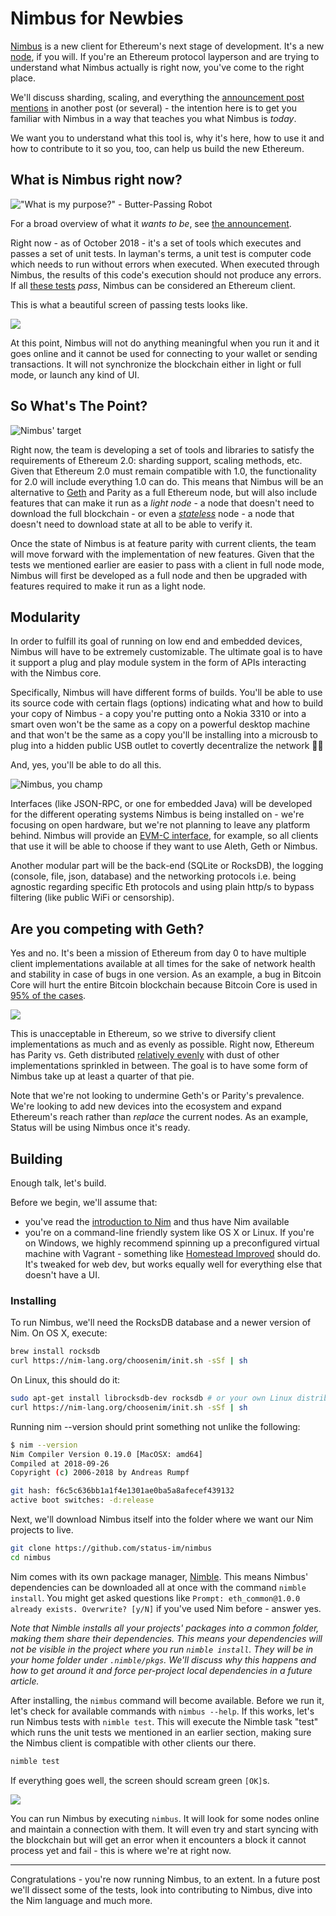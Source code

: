 # Nimbus for Newbies

[Nimbus](https://nimbus.status.im) is a new client for Ethereum's next stage of development. It's a new [node](https://bitfalls.com/2017/11/26/whats-bitcoin-node-mining-vs-validation/), if you will. If you're an Ethereum protocol layperson and are trying to understand what Nimbus actually is right now, you've come to the right place.

We'll discuss sharding, scaling, and everything the [announcement post mentions](https://blog.status.im/introducing-nimbus-3360367bb311) in another post (or several) - the intention here is to get you familiar with Nimbus in a way that teaches you what Nimbus is _today_.

We want you to understand what this tool is, why it's here, how to use it and how to contribute to it so you, too, can help us build the new Ethereum.

## What is Nimbus right now?

!["What is my purpose?" - Butter-Passing Robot](../images/01.png)

For a broad overview of what it _wants to be_, see [the announcement](https://blog.status.im/introducing-nimbus-3360367bb311).

Right now - as of October 2018 - it's a set of tools which executes and passes a set of unit tests. In layman's terms, a unit test is computer code which needs to run without errors when executed. When executed through Nimbus, the results of this code's execution should not produce any errors. If all [these tests](https://ethereum-tests.readthedocs.io/en/latest/) _pass_, Nimbus can be considered an Ethereum client.

This is what a beautiful screen of passing tests looks like.

![](../images/02.png)

At this point, Nimbus will not do anything meaningful when you run it and it goes online and it cannot be used for connecting to your wallet or sending transactions. It will not synchronize the blockchain either in light or full mode, or launch any kind of UI.

## So What's The Point?

![Nimbus' target](../images/03.png)

Right now, the team is developing a set of tools and libraries to satisfy the requirements of Ethereum 2.0: sharding support, scaling methods, etc. Given that Ethereum 2.0 must remain compatible with 1.0, the functionality for 2.0 will include everything 1.0 can do. This means that Nimbus will be an alternative to [Geth](https://bitfalls.com/2018/02/12/explaining-ethereum-tools-geth-mist/) and Parity as a full Ethereum node, but will also include features that can make it run as a _light node_ - a node that doesn't need to download the full blockchain - or even a [_stateless_](https://ethresear.ch/t/the-stateless-client-concept/172) node - a node that doesn't need to download state at all to be able to verify it.

Once the state of Nimbus is at feature parity with current clients, the team will move forward with the implementation of new features. Given that the tests we mentioned earlier are easier to pass with a client in full node mode, Nimbus will first be developed as a full node and then be upgraded with features required to make it run as a light node.

## Modularity

In order to fulfill its goal of running on low end and embedded devices, Nimbus will have to be extremely customizable. The ultimate goal is to have it support a plug and play module system in the form of APIs interacting with the Nimbus core.

Specifically, Nimbus will have different forms of builds. You'll be able to use its source code with certain flags (options) indicating what and how to build your copy of Nimbus - a copy you're putting onto a Nokia 3310 or into a smart oven won't be the same as a copy on a powerful desktop machine and that won't be the same as a copy you'll be installing into a microusb to plug into a hidden public USB outlet to covertly decentralize the network 🕵️‍♂️

And, yes, you'll be able to do all this.

![Nimbus, you champ](../images/04.png)

Interfaces (like JSON-RPC, or one for embedded Java) will be developed for the different operating systems Nimbus is being installed on - we're focusing on open hardware, but we're not planning to leave any platform behind. Nimbus will provide an [EVM-C interface](https://github.com/ethereum/evmc), for example, so all clients that use it will be able to choose if they want to use Aleth, Geth or Nimbus.

Another modular part will be the back-end (SQLite or RocksDB), the logging (console, file, json, database) and the networking protocols i.e. being agnostic regarding specific Eth protocols and using plain http/s to bypass filtering (like public WiFi or censorship).

## Are you competing with Geth?

Yes and no. It's been a mission of Ethereum from day 0 to have multiple client implementations available at all times for the sake of network health and stability in case of bugs in one version. As an example, a bug in Bitcoin Core will hurt the entire Bitcoin blockchain because Bitcoin Core is used in [95% of the cases](https://coin.dance/nodes).

![](../images/05.png)

This is unacceptable in Ethereum, so we strive to diversify client implementations as much and as evenly as possible. Right now, Ethereum has Parity vs. Geth distributed [relatively evenly](https://www.ethernodes.org/network/1) with dust of other implementations sprinkled in between. The goal is to have some form of Nimbus take up at least a quarter of that pie.

Note that we're not looking to undermine Geth's or Parity's prevalence. We're looking to add new devices into the ecosystem and expand Ethereum's reach rather than _replace_ the current nodes. As an example, Status will be using Nimbus once it's ready.

## Building

Enough talk, let's build.

Before we begin, we'll assume that:

- you've read the [introduction to Nim](https://bitfalls.com/2018/10/09/introduction-into-the-nim-language/) and thus have Nim available
- you're on a command-line friendly system like OS X or Linux. If you're on Windows, we highly recommend spinning up a preconfigured virtual machine with Vagrant - something like [Homestead Improved](http://www.sitepoint.com/quick-tip-get-homestead-vagrant-vm-running/) should do. It's tweaked for web dev, but works equally well for everything else that doesn't have a UI.

### Installing

To run Nimbus, we'll need the RocksDB database and a newer version of Nim. On OS X, execute:

```bash
brew install rocksdb
curl https://nim-lang.org/choosenim/init.sh -sSf | sh
```

On Linux, this should do it:

```bash
sudo apt-get install librocksdb-dev rocksdb # or your own Linux distribution's equivalent
curl https://nim-lang.org/choosenim/init.sh -sSf | sh
```

Running nim --version should print something not unlike the following:

```bash
$ nim --version
Nim Compiler Version 0.19.0 [MacOSX: amd64]
Compiled at 2018-09-26
Copyright (c) 2006-2018 by Andreas Rumpf

git hash: f6c5c636bb1a1f4e1301ae0ba5a8afecef439132
active boot switches: -d:release
```

Next, we'll download Nimbus itself into the folder where we want our Nim projects to live.

```bash
git clone https://github.com/status-im/nimbus
cd nimbus
```

Nim comes with its own package manager, [Nimble](https://github.com/nim-lang/nimble). This means Nimbus' dependencies can be downloaded all at once with the command `nimble install`. You might get asked questions like `Prompt: eth_common@1.0.0 already exists. Overwrite? [y/N]` if you've used Nim before - answer yes.

_Note that Nimble installs all your projects' packages into a common folder, making them share their dependencies. This means your dependencies will not be visible in the project where you run `nimble install`. They will be in your home folder under `.nimble/pkgs`. We'll discuss why this happens and how to get around it and force per-project local dependencies in a future article._

After installing, the `nimbus` command will become available. Before we run it, let's check for available commands with `nimbus --help`. If this works, let's run Nimbus tests with `nimble test`. This will execute the Nimble task "test" which runs the unit tests we mentioned in an earlier section, making sure the Nimbus client is compatible with other clients our there.

```bash
nimble test
```

If everything goes well, the screen should scream green `[OK]`s.

![](../images/06.png)

You can run Nimbus by executing `nimbus`. It will look for some nodes online and maintain a connection with them. It will even try and start syncing with the blockchain but will get an error when it encounters a block it cannot process yet and fail - this is where we're at right now.

---

Congratulations - you're now running Nimbus, to an extent. In a future post we'll dissect some of the tests, look into contributing to Nimbus, dive into the Nim language and much more.
